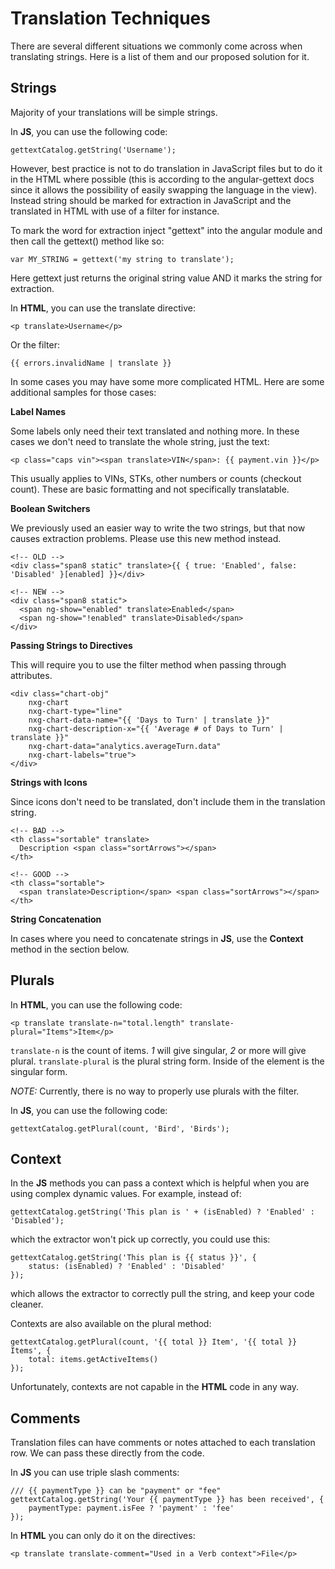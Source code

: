 # Translation Techniques

There are several different situations we commonly come across when translating strings. Here is a list of them and our 
proposed solution for it.



## Strings

Majority of your translations will be simple strings.

In __JS__, you can use the following code:

    gettextCatalog.getString('Username');
    
    
However, best practice is not to do translation in JavaScript files but to do it in the HTML where possible 
(this is according to the angular-gettext docs since it allows the possibility of easily swapping the language
in the view). Instead string should be marked for extraction in JavaScript and the translated in HTML with use
of a filter for instance.

To mark the word for extraction inject "gettext" into the angular module and then call the gettext() method like so:

    var MY_STRING = gettext('my string to translate');

Here gettext just returns the original string value AND it marks the string for extraction.

In __HTML__, you can use the translate directive:

    <p translate>Username</p>

Or the filter:

    {{ errors.invalidName | translate }}

In some cases you may have some more complicated HTML. Here are some additional samples for those cases:

__Label Names__

Some labels only need their text translated and nothing more. In these cases we don't need to translate the whole 
string, just the text:

    <p class="caps vin"><span translate>VIN</span>: {{ payment.vin }}</p>

This usually applies to VINs, STKs, other numbers or counts (checkout count). These are basic formatting and not 
specifically translatable.

__Boolean Switchers__

We previously used an easier way to write the two strings, but that now causes extraction problems. Please use this 
new method instead.

    <!-- OLD -->
    <div class="span8 static" translate>{{ { true: 'Enabled', false: 'Disabled' }[enabled] }}</div>
    
    <!-- NEW -->
    <div class="span8 static">
      <span ng-show="enabled" translate>Enabled</span>
      <span ng-show="!enabled" translate>Disabled</span>
    </div>

__Passing Strings to Directives__

This will require you to use the filter method when passing through attributes.

    <div class="chart-obj"
        nxg-chart
        nxg-chart-type="line"
        nxg-chart-data-name="{{ 'Days to Turn' | translate }}"
        nxg-chart-description-x="{{ 'Average # of Days to Turn' | translate }}"
        nxg-chart-data="analytics.averageTurn.data"
        nxg-chart-labels="true">
    </div>

__Strings with Icons__

Since icons don't need to be translated, don't include them in the translation string.

    <!-- BAD -->
    <th class="sortable" translate>
      Description <span class="sortArrows"></span>
    </th>
    
    <!-- GOOD -->
    <th class="sortable">
      <span translate>Description</span> <span class="sortArrows"></span>
    </th>

__String Concatenation__

In cases where you need to concatenate strings in __JS__, use the __Context__ method in the section below.



## Plurals

In __HTML__, you can use the following code:

    <p translate translate-n="total.length" translate-plural="Items">Item</p>

`translate-n` is the count of items. _1_ will give singular, _2_ or more will give plural.
`translate-plural` is the plural string form. Inside of the element is the singular form.

_NOTE:_ Currently, there is no way to properly use plurals with the filter.

In __JS__, you can use the following code:

    gettextCatalog.getPlural(count, 'Bird', 'Birds');


## Context

In the __JS__ methods you can pass a context which is helpful when you are using complex dynamic values. For example, 
instead of:

    gettextCatalog.getString('This plan is ' + (isEnabled) ? 'Enabled' : 'Disabled');

which the extractor won't pick up correctly, you could use this:

    gettextCatalog.getString('This plan is {{ status }}', {
        status: (isEnabled) ? 'Enabled' : 'Disabled'
    });

which allows the extractor to correctly pull the string, and keep your code cleaner.

Contexts are also available on the plural method:

    gettextCatalog.getPlural(count, '{{ total }} Item', '{{ total }} Items', {
        total: items.getActiveItems()
    });

Unfortunately, contexts are not capable in the __HTML__ code in any way.



## Comments

Translation files can have comments or notes attached to each translation row. We can pass these directly from the code.

In __JS__ you can use triple slash comments:

    /// {{ paymentType }} can be "payment" or "fee"
    gettextCatalog.getString('Your {{ paymentType }} has been received', {
        paymentType: payment.isFee ? 'payment' : 'fee'
    });

In __HTML__ you can only do it on the directives:

    <p translate translate-comment="Used in a Verb context">File</p>

